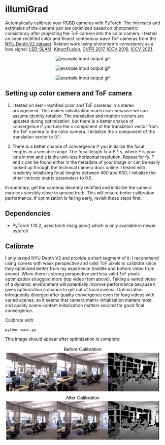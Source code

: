 # illumiGrad

Automatically calibrate your RGBD cameras with PyTorch. The intrinsics and extrinsics of the camera pair are optimized based on photometric consistency after projecting the ToF camera into the color camera. I tested on semi-rectified color and Kinect continuous wave ToF cameras from the [NYU Depth V2 dataset](https://cs.nyu.edu/~silberman/datasets/nyu_depth_v2.html). Related work using photometric consistency as a loss signal: [LSD-SLAM](https://jakobengel.github.io/pdf/engel14eccv.pdf), [KinectFusion](https://www.microsoft.com/en-us/research/wp-content/uploads/2016/02/ismar2011.pdf), [CVPR 2017](https://arxiv.org/pdf/1704.07813.pdf), [ICCV 2019](https://arxiv.org/pdf/1806.01260.pdf), [ICCV 2021](https://arxiv.org/pdf/2108.13826.pdf).

<p align="center">
  <img src="results/1.gif" alt="example input output gif" width="800" />
</p>

<p align="center">
  <img src="results/2.gif" alt="example input output gif" width="800" />
</p>

<p align="center">
  <img src="results/0.gif" alt="example input output gif" width="800" />
</p>




## Setting up color camera and ToF camera

1. I tested on semi-rectified color and ToF cameras in a stereo arrangement. This makes initialization much nicer because we can assume identity rotation. The translation and rotation vectors are updated during optimization, but there is a better chance of convergence if you tune the x component of the translation vector from the ToF camera to the color camera. I initialize the x component of the translation vector to 0.1.

2. There is a better chance of convergence if you initialize the focal lengths in a sensible range. The focal length fx = F * s, where F is your lens in mm and s is the unit-less horizontal resolution. Repeat for fy. F and s can be found either in the metadata of your image or can be easily looked up through the technical camera docs online. I tested with randomly initializing focal lengths between 400 and 600. I initialize the other intrinsic matrix parameters to 0.5.

In summary, get the cameras decently rectified and initialize the camera matrices sensibly close to ground truth. This will ensure better calibration performance. If optimization is failing early, revisit these steps first. 

## Dependencies
- PyTorch 1.10.2, used torch.linalg.pinv() which is only available in newer pytorch

## Calibrate

I only tested NYU Depth V2 and provide a short segment of it. I recommend using scenes with weak perspective and valid ToF pixels to calibrate since they optimized better from my experience (middle and bottom video from above). When there is strong perspective and less valid ToF pixels optimization struggled more (top video from above). Taking a varied video of a dynamic environment will potentially improve performance because it gives optimization a chance to get out of local minima. Optimization infrequently diverged after quality convergence even for long videos with varied scenes, so it seems that camera matrix initialization matters most and quality scene content initialization matters second for good final convergence. 

Calibrate with:

```shell
python main.py 
```

This image should appear after optimization is complete:

![GitHub Logo](calibrationPic.png)







